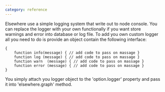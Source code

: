 ```yaml
---
category: reference
---
```


Elsewhere use a simple logging system that write out to node console. You can replace the logger with your own functionally if you want store warnings and error into database or log file. To add you own custom logger all you need to do is provide an object contain the following interface:


	{
	    function info(message) { // add code to pass on massage }
	    function log (message) { // add code to pass on massage }
	    function warn  (message) { // add code to pass on massage }
	    function error (message) { // add code to pass on massage }
	}


You simply attach you logger object to the 'option.logger' property and pass it into 'elsewhere.graph' method.